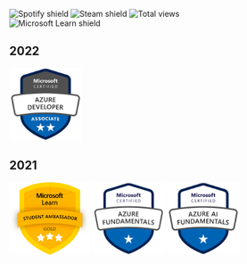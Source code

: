 <p>
  <img src="https://ginomessmerreadme.blob.core.windows.net/shields/spotify.svg" alt="Spotify shield">
  <img src="https://ginomessmerreadme.blob.core.windows.net/shields/steam.svg" alt="Steam shield">
  <img src="https://ginomessmer-readme.azurewebsites.net/api/shields/hits?code=kcGyVPt0yNREOnxuOv0/2paiVOKfzw/gc/aJT6mD6mT3RLb83yGa4Q==" alt="Total views"> 

  <br>
  
  <img src="https://ginomessmerreadme.blob.core.windows.net/shields/ms_learn.svg" alt="Microsoft Learn shield">
  <!-- <img src="https://github.com/ginomessmer/ginomessmer/workflows/.NET%20Core/badge.svg" alt=".NET Core build">  -->
</p>

## 2022
<a href="https://www.credly.com/earner/earned/badge/589f2763-be23-4537-b9b6-b071f0d20f3f"><img src="assets/badges/azure-developer-associate.png" height="130px" width="auto" alt="Microsoft Azure Developer Associate (AZ-204) Certification badge" /></a>

## 2021
<a href="https://studentambassadors.microsoft.com/en-US/profile/100985"><img src="assets/badges/mlsa_gold.png" height="130px" width="auto" alt="Microsoft Learn Student Ambassador badge" /></a>
<a href="https://www.youracclaim.com/badges/9c3bae1f-506c-4c1d-821a-5c1f4a6eed9f"><img src="assets/badges/microsoft-certified-azure-fundamentals.png" height="130px" width="auto" alt="Microsoft Azure Fundamentals (AZ-900) Certification badge" /></a>
<a href="https://www.youracclaim.com/badges/4f87848c-658d-4494-9bb8-7d984f46588c"><img src="assets/badges/microsoft-certified-azure-fundamentals-ai.png" height="130px" width="auto" alt="Microsoft Azure AI Fundamentals (AZ-900) Certification badge" /></a>

<!--
**ginomessmer/ginomessmer** is a ✨ _special_ ✨ repository because its `README.md` (this file) appears on your GitHub profile.

Here are some ideas to get you started:

- 🔭 I’m currently working on ...
- 🌱 I’m currently learning ...
- 👯 I’m looking to collaborate on ...
- 🤔 I’m looking for help with ...
- 💬 Ask me about ...
- 📫 How to reach me: ...
- 😄 Pronouns: ...
- ⚡ Fun fact: ...
-->
